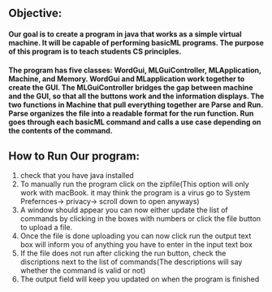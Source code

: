 ## Objective:

#### Our goal is to create a program in java that works as a simple virtual machine. It will be capable of performing basicML programs. The purpose of this program is to teach students CS principles.

#### The program has five classes:  WordGui, MLGuiController, MLApplication, Machine, and Memory. WordGui and MLapplication work together to create the GUI. The MLGuiController bridges the gap between machine and the GUI, so that all the buttons work and the information displays. The two functions in Machine that pull everything together are Parse and Run. Parse organizes the file into a readable format for the run function. Run goes through each basicML command and calls a use case depending on the contents of the command. 

## How to Run Our program:
1. check that you have java installed
3. To manually run the program click on the zipfile(This option will only work with macBook. it may think the program is a virus go to System Prefernces-> privacy-> scroll down to open anyways)
4. A window should appear you can now either update the list of commands by clicking in the boxes with numbers or click the file button to upload a file.
5. Once the file is done uploading you can now click run the output text box will inform you of anything you have to enter in the input text box
6. If the file does not run after clicking the run button, check the discriptions next to the list of commands(The descriptions will say whether the command is valid or not)
7. The output field will keep you updated on when the program is finished
